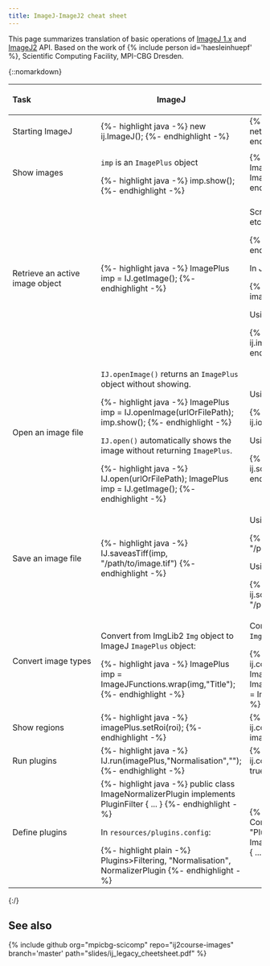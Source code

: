 ```yaml
---
title: ImageJ-ImageJ2 cheat sheet
---
```


This page summarizes translation of basic operations of [ImageJ 1.x](/software/imagej) and [ImageJ2](/software/imagej2) API. Based on the work of {% include person id='haesleinhuepf' %}, Scientific Computing Facility, MPI-CBG Dresden.

{::nomarkdown}
<table>
  <thead>
    <tr class="header">
      <th style="text-align:left; min-width: 10em;">
        <p><strong>Task</strong></p>
      </th>
      <th>
        <p><strong>ImageJ</strong></p>
      </th>
      <th>
        <p><strong>ImageJ2</strong></p>
      </th>
    </tr>
  </thead>
  <tbody>
    <tr>
      <td>
        <p>Starting ImageJ</p>
      </td>
      <td>
{%- highlight java -%}
new ij.ImageJ();
{%- endhighlight -%}
      </td>
      <td>
{%- highlight java -%}
ImageJ ij = new net.imagej.ImageJ();
ij.ui().showUI();
{%- endhighlight -%}
      </td>
    </tr>
    <tr>
      <td>
        <p>Show images</p>
      </td>
      <td>
        <p><code>imp</code> is an <code>ImagePlus</code> object</p>
{%- highlight java -%}
imp.show();
{%- endhighlight -%}
      </td>
      <td>
{%- highlight java -%}
ij.ui().show(imp);
ImageJFunctions.show(imp);
ImageJFunctions.wrap(imp,"Image").show();
{%- endhighlight -%}
      </td>
    </tr>
    <tr>
      <td>
        <p>Retrieve an active image object</p>
      </td>
      <td>
{%- highlight java -%}
ImagePlus imp = IJ.getImage();
{%- endhighlight -%}
      </td>
      <td>
        <p>Script parameter (the same for <code>Dataset</code>, <code>ImagePlus</code>, etc.):</p>
{%- highlight plain -%}
#@ Img image
{%- endhighlight -%}
        <p>In Java code:</p>
{%- highlight java -%}
@Parameter
private Img image;
{%- endhighlight -%}
        <p>Using <code>ImageDisplayService</code>:</p>
{%- highlight java -%}
Dataset image = ij.imageDisplay().getActiveDataset();
{%- endhighlight -%}
      </td>
    </tr>
    <tr>
      <td>
        <p>Open an image file</p>
      </td>
      <td>
        <p><code>IJ.openImage()</code> returns an <code>ImagePlus</code> object without showing.</p>
{%- highlight java -%}
ImagePlus imp = IJ.openImage(urlOrFilePath);
imp.show();
{%- endhighlight -%}
        <p><code>IJ.open()</code> automatically shows the image without returning <code>ImagePlus</code>.</p>
{%- highlight java -%}
IJ.open(urlOrFilePath);
ImagePlus imp = IJ.getImage();
{%- endhighlight -%}
      </td>
      <td>
        <p>Using <code>IOService</code>:</p>
{%- highlight java -%}
Object image = ij.io().open(urlOrFilePath);
{%- endhighlight -%}
        <p>Using <code>DatasetIOService</code> (for type safety):</p>
{%- highlight java -%}
Dataset image = ij.scifio().datasetIO().open(urlOrFilePath);
{%- endhighlight -%}
      </td>
    </tr>
    <tr>
      <td>
        <p>Save an image file</p>
      </td>
      <td>
{%- highlight java -%}
IJ.saveasTiff(imp, "/path/to/image.tif")
{%- endhighlight -%}
      </td>
      <td>
        <p>Using <code>IOService</code>:</p>
{%- highlight java -%}
ij.io().save(dataset, "/path/to/image.tif");
{%- endhighlight -%}
        <p>Using <code>DatasetIOService</code>:</p>
{%- highlight java -%}
ij.scifio().datasetIO().save(dataset, "/path/to/image.tif");
{%- endhighlight -%}
      </td>
    </tr>
    <tr>
      <td>
        <p>Convert image types</p>
      </td>
      <td>
        <p>Convert from ImgLib2 <code>Img</code> object to ImageJ <code>ImagePlus</code> object:</p>
{%- highlight java -%}
ImagePlus imp = ImageJFunctions.wrap(img,"Title");
{%- endhighlight -%}
      </td>
      <td>
        <p>Convert from ImageJ <code>ImagePlus</code> object to ImgLib2 <code>Img</code> object:</p>
{%- highlight java -%}
Img img = ij.convert().convert(imp, Img.class);
Img<T> realImg = ImageJFunctions.wrapReal(imp);
Img<FloatType> floatImg = ImageJFunctions.convertFloat(imp);
Img<FloatType> realImg2 = ImageJFunctions.wrap(imp);
{%- endhighlight -%}
      </td>
    </tr>
    <tr>
      <td>
        <p>Show regions</p>
      </td>
      <td>
{%- highlight java -%}
imagePlus.setRoi(roi);
{%- endhighlight -%}
      </td>
      <td>
{% highlight java %}
Img<BitType> mask; // = ...
Roi roi = ij.convert().convert(mask, Roi.class);
imagePlus.setRoi(roi);
{% endhighlight %}
      </td>
    </tr>
    <tr>
      <td>
        <p>Run plugins</p>
      </td>
      <td>
{%- highlight java -%}
IJ.run(imagePlus,"Normalisation","");
{%- endhighlight -%}
      </td>
      <td>
{%- highlight java -%}
ij.command().run(ImageNormalizerIJ2Plugin.class, true,
                 "input", img, "ij", ij);
{%- endhighlight -%}
      </td>
    </tr>
    <tr>
      <td>
        <p>Define plugins</p>
      </td>
      <td>
{%- highlight java -%}
public class ImageNormalizerPlugin implements PluginFilter {
  ...
}
{%- endhighlight -%}
        <p>In <code>resources/plugins.config</code>:</p>
{%- highlight plain -%}
Plugins>Filtering, "Normalisation", NormalizerPlugin
{%- endhighlight -%}
      </td>
      <td>
{%- highlight java -%}
@Plugin(type = Command.class, menuPath = "Plugins>Normalization")
public class ImageNormalizerIJ2Plugin implements Command {
  ...
}
{%- endhighlight -%}
      </td>
    </tr>
  </tbody>
</table>
{:/}

## See also

{% include github org="mpicbg-scicomp" repo="ij2course-images" branch='master' path="slides/ij_legacy_cheetsheet.pdf" %}
